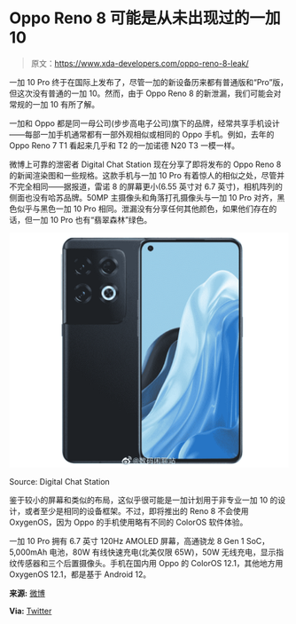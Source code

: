 # Oppo Reno 8 可能是从未出现过的一加 10

> 原文：<https://www.xda-developers.com/oppo-reno-8-leak/>

一加 10 Pro 终于在国际上发布了，尽管一加的新设备历来都有普通版和“Pro”版，但这次没有普通的一加 10。然而，由于 Oppo Reno 8 的新泄漏，我们可能会对常规的一加 10 有所了解。

一加和 Oppo 都是同一母公司(步步高电子公司)旗下的品牌，经常共享手机设计——每部一加手机通常都有一部外观相似或相同的 Oppo 手机。例如，去年的 Oppo Reno 7 T1 看起来几乎和 T2 的一加诺德 N20 T3 一模一样。

微博上可靠的泄密者 Digital Chat Station 现在分享了即将发布的 Oppo Reno 8 的新闻渲染图和一些规格。这款手机与一加 10 Pro 有着惊人的相似之处，尽管并不完全相同——据报道，雷诺 8 的屏幕更小(6.55 英寸对 6.7 英寸)，相机阵列的侧面也没有哈苏品牌。50MP 主摄像头和角落打孔摄像头与一加 10 Pro 对齐，黑色似乎与黑色一加 10 Pro 相同。泄漏没有分享任何其他颜色，如果他们存在的话，但一加 10 Pro 也有“翡翠森林”绿色。

 <picture>![Oppo Reno 8 leak](img/f66ba3443f950454a766b750e2c59f75.png)</picture> 

Source: Digital Chat Station

鉴于较小的屏幕和类似的布局，这似乎很可能是一加计划用于非专业一加 10 的设计，或者至少是相同的设备框架。不过，即将推出的 Reno 8 不会使用 OxygenOS，因为 Oppo 的手机使用略有不同的 ColorOS 软件体验。

一加 10 Pro 拥有 6.7 英寸 120Hz AMOLED 屏幕，高通骁龙 8 Gen 1 SoC，5,000mAh 电池，80W 有线快速充电(北美仅限 65W)，50W 无线充电，显示指纹传感器和三个后置摄像头。手机在国内用 Oppo 的 ColorOS 12.1，其他地方用 OxygenOS 12.1，都是基于 Android 12。

**来源:** [微博](https://m.weibo.cn/detail/4755174356684484)

**Via:** [Twitter](https://twitter.com/yabhishekhd/status/1511524341493739536)